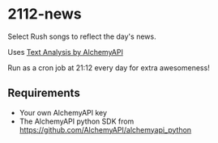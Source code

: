 2112-news
=========

Select Rush songs to reflect the day's news.

Uses [Text Analysis by AlchemyAPI](http://www.alchemyapi.com/)

Run as a cron job at 21:12 every day for extra awesomeness!

Requirements
------------
* Your own AlchemyAPI key
* The AlchemyAPI python SDK from https://github.com/AlchemyAPI/alchemyapi_python
